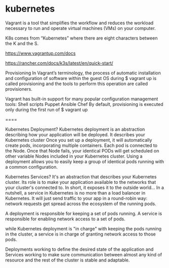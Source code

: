 # kubernetes


Vagrant is a tool that simplifies the workflow and reduces the workload necessary to run and operate virtual machines (VMs) on your computer. 

K8s comes from “Kubernetes” where there are eight characters between the K and the S. 

https://www.vagrantup.com/docs

https://rancher.com/docs/k3s/latest/en/quick-start/

Provisioning
In Vagrant’s terminology, the process of automatic installation and configuration of software within the guest OS during $ vagrant up is called provisioning and the tools to perform this operation are called provisioners.

Vagrant has built-in support for many popular configuration management tools:
Shell scripts
Puppet
Ansible
Chef
By default, provisioning is executed only during the first run of $ vagrant up


====

Kubernetes Deployment?
    Kubernetes deployment is an abstraction describing how your application will be deployed.
    It describes your Kubernetes cluster
    Once you set up a deployment, it will automatically create pods, incorporating multiple containers. Each pod is connected to the Node. Once that Node fails, your identical PODs will get scheduled on other variable Nodes included in your Kubernetes cluster.
    Using a deployment allows you to easily keep a group of identical pods running with a common configuration.

Kubernetes Services? 
    It's an abstraction that describes your Kubernetes cluster. 
    Its role is to make your application available to the networks that your cluster's connected to. In short, it exposes it to the outside world...
    In a nutshell, a service in Kubernetes is no more than a load balancer in Kubernetes. It will just send traffic to your app in a round-robin way: network requests get spread across the ecosystem of the running pods.

A deployment is responsible for keeping a set of pods running.
A service is responsible for enabling network access to a set of pods. 

while Kubernetes deployment is "in charge" with keeping the pods running in the cluster, a service is in charge of granting network access to those pods.

Deployments working to define the desired state of the application and Services working to make sure communication between almost any kind of resource and the rest of the cluster is stable and adaptable. 


